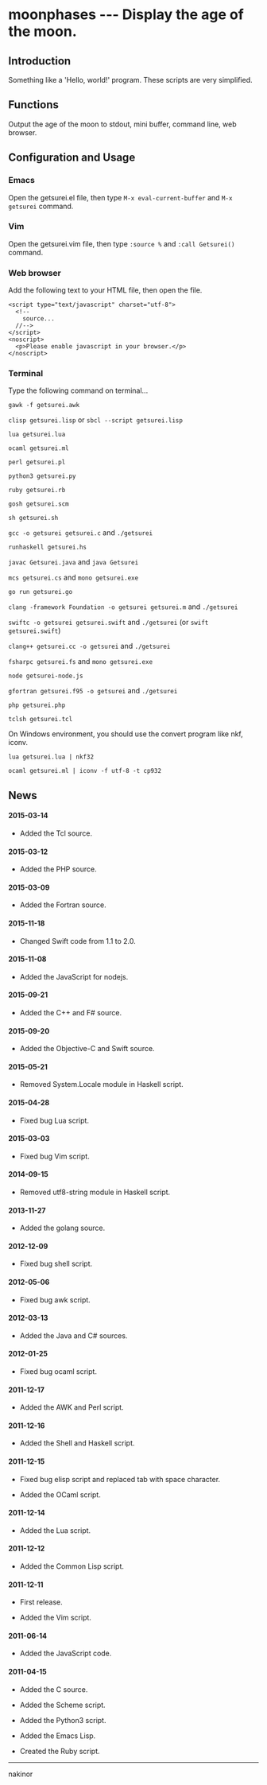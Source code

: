# moonphases --- Display the age of the moon.


## Introduction
Something like a 'Hello, world!' program. These scripts are very simplified.


## Functions
Output the age of the moon to stdout, mini buffer, command line, web browser.


## Configuration and Usage
### Emacs
Open the getsurei.el file, then type `M-x eval-current-buffer` and `M-x getsurei` command.

### Vim
Open the getsurei.vim file, then type `:source %` and `:call Getsurei()` command.

### Web browser
Add the following text to your HTML file, then open the file.

    <script type="text/javascript" charset="utf-8">
      <!--
        source...
      //-->
    </script>
    <noscript>
      <p>Please enable javascript in your browser.</p>
    </noscript>

### Terminal
Type the following command on terminal...

`gawk -f getsurei.awk`

`clisp getsurei.lisp` or `sbcl --script getsurei.lisp`

`lua getsurei.lua`

`ocaml getsurei.ml`

`perl getsurei.pl`

`python3 getsurei.py`

`ruby getsurei.rb`

`gosh getsurei.scm`

`sh getsurei.sh`

`gcc -o getsurei getsurei.c` and `./getsurei`

`runhaskell getsurei.hs`

`javac Getsurei.java` and `java Getsurei`

`mcs getsurei.cs` and `mono getsurei.exe`

`go run getsurei.go`

`clang -framework Foundation -o getsurei getsurei.m` and `./getsurei`

`swiftc -o getsurei getsurei.swift` and `./getsurei`
(or `swift getsurei.swift`)

`clang++ getsurei.cc -o getsurei` and `./getsurei`

`fsharpc getsurei.fs` and `mono getsurei.exe`

`node getsurei-node.js`

`gfortran getsurei.f95 -o getsurei` and `./getsurei`

`php getsurei.php`

`tclsh getsurei.tcl`

On Windows environment, you should use the convert program like nkf, iconv.

`lua getsurei.lua | nkf32`

`ocaml getsurei.ml | iconv -f utf-8 -t cp932`


## News
#### 2015-03-14
- Added the Tcl source.

#### 2015-03-12
- Added the PHP source.

#### 2015-03-09
- Added the Fortran source.

#### 2015-11-18
- Changed Swift code from 1.1 to 2.0.

#### 2015-11-08
- Added the JavaScript for nodejs.

#### 2015-09-21
- Added the C++ and F# source.

#### 2015-09-20
- Added the Objective-C and Swift source.

#### 2015-05-21
- Removed System.Locale module in Haskell script.

#### 2015-04-28
- Fixed bug Lua script.

#### 2015-03-03
- Fixed bug Vim script.

#### 2014-09-15
- Removed utf8-string module in Haskell script.

#### 2013-11-27
- Added the golang source.

#### 2012-12-09
- Fixed bug shell script.

#### 2012-05-06
- Fixed bug awk script.

#### 2012-03-13
- Added the Java and C# sources.

#### 2012-01-25
- Fixed bug ocaml script.

#### 2011-12-17
- Added the AWK and Perl script.

#### 2011-12-16
- Added the Shell and Haskell script.

#### 2011-12-15
- Fixed bug elisp script and replaced tab with space character.

- Added the OCaml script.

#### 2011-12-14
- Added the Lua script.

#### 2011-12-12
- Added the Common Lisp script.

#### 2011-12-11
- First release.

- Added the Vim script.

#### 2011-06-14
- Added the JavaScript code.

#### 2011-04-15
- Added the C source.

- Added the Scheme script.

- Added the Python3 script.

- Added the Emacs Lisp.

- Created the Ruby script.

-------
nakinor
